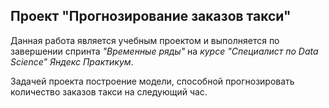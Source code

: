 ## Проект "Прогнозирование заказов такси"
Данная работа является учебным проектом и выполняется по завершении спринта _"Временные ряды"_ на _курсе "Специалист по Data Science" Яндекс Практикум_.  

Задачей проекта построение модели, способной прогнозировать количество заказов такси на следующий час.